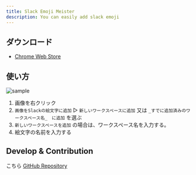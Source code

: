 ```yaml
---
title: Slack Emoji Meister
description: You can easily add slack emoji
---
```


## ダウンロード

- [Chrome Web Store](https://chrome.google.com/webstore/detail/slack-emoji-meister/omcnknklnilbbnoioiaibdkhoonlmdnj)

## 使い方

![sample](/docs/sample.gif)

1. 画像を右クリック
2. `画像をSlackの絵文字に追加` ▷ `新しいワークスペースに追加` 又は `_すでに追加済みのワークスペース名_　に追加` を選ぶ
3. `新しいワークスペースを追加` の場合は、ワークスペース名を入力する。
4. 絵文字の名前を入力する

## Develop & Contribution

こちら [GitHub Repository](https://github.com/takanakahiko/slack-emoji-meister)

